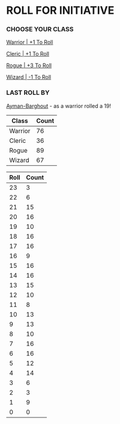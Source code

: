 # ROLL FOR INITIATIVE
### CHOOSE YOUR CLASS

[Warrior | +1 To Roll](https://github.com/benjaminsampica/benjaminsampica/issues/new?title=roll%7Cwarrior&body=Just+click+%27Submit+new+issue%27.)

[Cleric | +1 To Roll](https://github.com/benjaminsampica/benjaminsampica/issues/new?title=roll%7Ccleric&body=Just+click+%27Submit+new+issue%27.)

[Rogue | +3 To Roll](https://github.com/benjaminsampica/benjaminsampica/issues/new?title=roll%7Crogue&body=Just+click+%27Submit+new+issue%27.)

[Wizard | -1 To Roll](https://github.com/benjaminsampica/benjaminsampica/issues/new?title=roll%7Cwizard&body=Just+click+%27Submit+new+issue%27.)
### LAST ROLL BY
[Ayman-Barghout](https://www.github.com/Ayman-Barghout) - as a warrior rolled a 19!

|Class|Count|
|-|-|
|Warrior|76|
|Cleric|36|
|Rogue|89|
|Wizard|67|

|Roll|Count|
|-|-|
|23|3
|22|6
|21|15
|20|16
|19|10
|18|16
|17|16
|16|9
|15|16
|14|16
|13|15
|12|10
|11|8
|10|13
|9|13
|8|10
|7|16
|6|16
|5|12
|4|14
|3|6
|2|3
|1|9
|0|0
